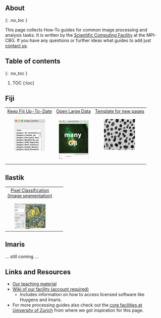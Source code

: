## About
{: .no_toc }

This page collects How-To guides for common image processing and analysis tasks.
It is written by the [Scientific Computing Facility](https://www.mpi-cbg.de/services-facilities/core-facilities/scientific-computing-facility/service-portfolio-overview/) at the MPI-CBG. If you have any questions or further ideas what guides to add just [contact us](https://www.mpi-cbg.de/services-facilities/core-facilities/scientific-computing-facility/service-portfolio-overview/).


## Table of contents
{: .no_toc }

1. TOC
{:toc}

## Fiji
<table>
<tbody>
  <tr align="center" valign="top"> 
     <td> 	<!-- row 1, column 1 -->
	 <a href="guides/Fiji_KeepUpToDate">Keep Fiji Up-To-Date</a> <br> <br>
	<img src="guides/pics/mainpage/updater_preview.png" width="100"> <br>
	</td>
    <td>  <!-- row 1, column 2 -->
	 <a href="guides/Fiji_OpenLargeData">Open Large Data</a> <br><br> 
	<img src="guides/pics/mainpage/largedata_preview.png" width="100"> <br>
	</td> 
    <td> <!-- row 1, column 3 -->
	<a href="guides/Template_Page">Template for new pages</a> <br> <br>
	<img src="guides/pics/mainpage/blobs_preview.png" width="100"> <br>
	</td> 

  </tr>
  <tr align="center" valign="top">
    <td> </td>
    <td></td>
    <td></td>
  </tr>
</tbody>
</table>

## Ilastik
<table>
<tbody>
  <tr align="center" valign="top"> 
     <td> 	<!-- row 1, column 1 -->
	 <a href="guides/Ilastik_PixelClassification">Pixel Classification <br>(Image segmentation)</a> <br> <br>
	<img src="guides/pics/mainpage/ilastik_pixelclassification_preview.png" width="100"> <br>
	</td>
	<td></td>
	<td></td>

  </tr>
</tbody>
</table>

## Imaris
... still coming ...


## Links and Resources
* [Our teaching material](https://git.mpi-cbg.de/scicomp/bioimage_team/coursematerialimageanalysis)
* [Wiki of our facility (account required)](https://wiki.mpi-cbg.de/scicomp/Main_Page)
	* Includes information on how to access licensed software like Huygens and Imaris.
* For more processing guides also check out the [core facilities at University of Zurich](https://zmb.dozuki.com/c/Image_Analysis#main) from where we got inspiration for this page.
